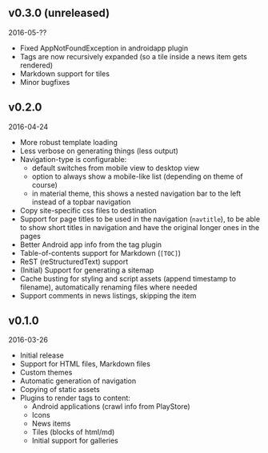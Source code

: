 ## v0.3.0 (unreleased)

2016-05-??

- Fixed AppNotFoundException in androidapp plugin
- Tags are now recursively expanded (so a tile inside a news item gets rendered)
- Markdown support for tiles
- Minor bugfixes


## v0.2.0

2016-04-24

- More robust template loading
- Less verbose on generating things (less output)
- Navigation-type is configurable:
  - default switches from mobile view to desktop view
  - option to always show a mobile-like list (depending on theme of course)
  - in material theme, this shows a nested navigation bar to the left instead
    of a topbar navigation
- Copy site-specific css files to destination
- Support for page titles to be used in the navigation (`navtitle`), to be able
  to show short titles in navigation and have the original longer ones in the pages
- Better Android app info from the tag plugin
- Table-of-contents support for Markdown (`[TOC]`)
- ReST (reStructuredText) support
- (Initial) Support for generating a sitemap
- Cache busting for styling and script assets (append timestamp to filename), automatically renaming files where needed
- Support comments in news listings, skipping the item


## v0.1.0

2016-03-26

- Initial release
- Support for HTML files, Markdown files
- Custom themes
- Automatic generation of navigation
- Copying of static assets
- Plugins to render tags to content:
  - Android applications (crawl info from PlayStore)
  - Icons
  - News items
  - Tiles (blocks of html/md)
  - Initial support for galleries
